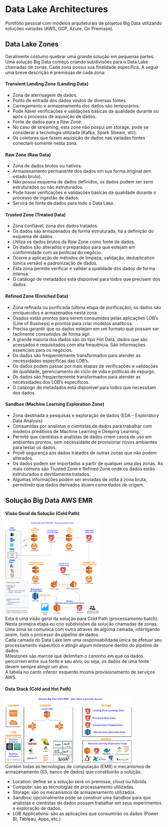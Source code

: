 # Data Lake Architectures
Portifólio pessoal com modelos arquiteturais de projetos Big Data utilizando soluções variadas (AWS, GCP, Azure, On Premisse).

##  Data Lake Zones
Geralmente costumo quebrar uma grande solução em pequenas partes.
Uma solução Big Data começo criando subdivisões para o Data Lake chamadas de zonas. Cada zona possui sua finalidade específica. A seguir uma breve descrição e premissas de cada zona:

#### Transient Landing Zone (Landing Data)
* Zona de aterrisagem de dados.
* Ponto de entrada dos dados vindos de diversas fontes.
* Carregamento e armazenamento dos dados são temporários.
* Pode haver verificações e validações básicas da qualidade durante ou após o processo de aquisição de dados.
* Fonte de dados para a Raw Zone.
* No caso de streaming, esta zone não possui um storage, pode se considerar a tecnologia utilizada (Kafka, Spark Stream, etc).
* Os coletores que fazem aquisição de dados nas variadas fontes conectam somente nesta zona.

#### Raw Zone (Raw Data)
* Zona de dados brutos ou nativos.
* Armazenamento permanente dos dados em sua forma original (em estado bruto).
* Não possui esquema de dados definidos, os dados podem ser semi estruturados ou não estruturados.
* Pode haver verificações e validações básicas da qualidade durante o processo de ingestão de dados.
* Servirá de fonte de dados para todo o Data Lake.

#### Trusted Zone (Treated Data)
* Zona confiável, zona dos dados tratados.
* Os dados são armazenados de forma estruturada, há a definição do esquema de dados.
* Utiliza os dados brutos da Raw Zone como fonte de dados.
* Os dados são alterados e preparados para que estejam em conformidade com as políticas do negócio.
* Ocorre a aplicação de métodos de limpeza, validação, deduplication (única versão) e padronização de dados.
* Esta zona permite verificar e validar a qualidade dos dados de forma intensa.
* O catálogo de metadados está disponível para todos que precisem dos dados.

#### Refined Zone (Enriched Data)
* Zona refinada ou purificada (última etapa de purificação), os dados são enriquecidos e armazenados nesta zona.
* Osados estão prontos para serem consumidos pelas aplicações LOB’s (Line of Business) e prontos para criar modelos analíticos.
* Precisa garantir que os dados estejam em um formato que possam ser facilmente consumidos de forma ágil.
* A grande maioria dos dados são do tipo Hot Data, dados que são acessados e requisitados com alta frequência. São informações essenciais para os negócios.
* Os dados são frequentemente transformados para atender as necessidades específicas das LOB’s.
* Os dados podem passar por mais etapas de verificações e validações de qualidade, gerenciamento do ciclo de vida e políticas de expurgo.
* Os dados são frequentemente transformados para atender as necessidades dos LOB’s específicos.
* O catálogo de metadados está disponível para todos que necessitam dos dados.

#### Sandbox (Machine Learning Exploration Zone)
* Zona destinada a pesquisas e exploração de dados (EDA - Exploratory Data Analysis)
* Consumidas por analistas e cientistas de dados para trabalhar com modelos preditivos de Machine Learning e Deeping Learning.
* Permite que cientistas e analistas de dados criem casos de uso em ambientes prontos, sem necessidade de provisionar novos ambientes para testar os dados.
* Provê segurança aos dados tratados de outras zonas que não podem alterados.
* Os dados podem ser importados a partir de qualquer uma das zonas. As mais comuns são Trusted Zone e Refined Zone onde os dados estão estruturados e devidamente tratados.
* Algumas informações podem ser enviadas de volta à zona bruta, permitindo que dados derivados atuem como dados de origem.

## Solução Big Data AWS EMR

#### Visão Geral da Solução (Cold Path)
<img src="https://raw.githubusercontent.com/leonardo-jas/data-lake-architectures/master/data-lake-architecture-emr-zones.png" width ="60%" height=60%>
<br>
Esta é uma visão geral da solução para Cold Path (processamento batch). Nesta primeira etapa eu crio subdivisões da solução chamadas de zonas.
<br>
Uma zona se comunica com outra atraves de alguma camada, interligando assim, todo o processo do pipeline de dados.
<br>
Cada camada do Data Lake tem uma responsabilidade única de efetuar seu processamento específico e atingir algum milestone dentro do pipeline de dados.
<br>
Milestones são marcos que delimitam o caminho em que os dados percorrem entre sua fonte e seu alvo, ou seja, os dados de uma fonte devem sempre atingir um alvo.
<br>
A tabela no canto inferior esquerdo mostra provisionamento de serviços AWS.

#### Data Stack (Cold and Hot Path)
<img src="https://raw.githubusercontent.com/leonardo-jas/data-lake-architectures/master/data-lake-architecture-emr-stack.png" width ="80%" height=80%>
<br>
Contém todas as tecnologias de computação (EMR) e mecanismos de armazenamento (S3, banco de dados) que constituirão a solução.

* Location: define se a solução será on premisse, cloud ou híbrida.
* Compute: são as tecnologias de processamento utilizadas.
* Storage: são os mecanismos de armazenamento utilizados.
* Sandbox: opcionalmente pode se construir uma Sandbox para que analistas e cientistas de dados possam trabalhar em seus experimentos e exploração de dados.
* LOB Applications: são as aplicações que consumirão os dados (Power BI, Tableau, Apps, etc.)

